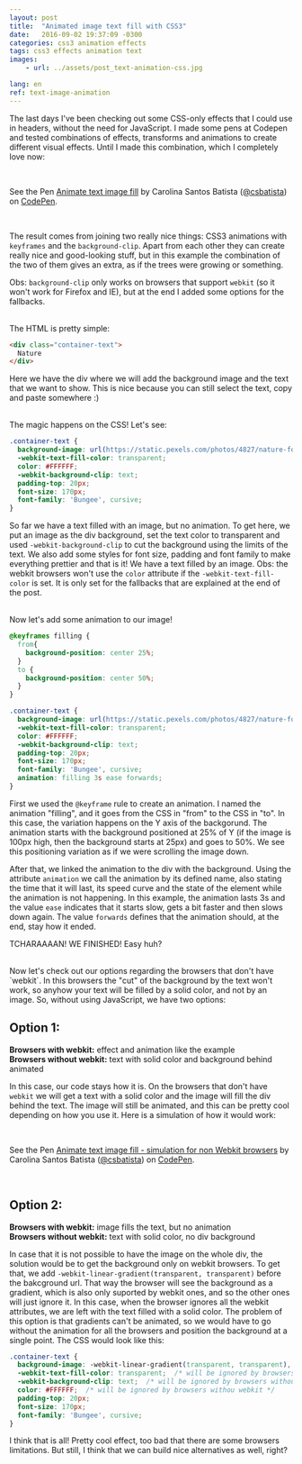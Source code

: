 ```yaml
---
layout: post
title:  "Animated image text fill with CSS3"
date:   2016-09-02 19:37:09 -0300
categories: css3 animation effects
tags: css3 effects animation text
images: 
    - url: ../assets/post_text-animation-css.jpg

lang: en
ref: text-image-animation
---
```


The last days I've been checking out some CSS-only effects that I could use in headers, without the need for JavaScript. I made some pens at Codepen and tested combinations of effects, transforms and animations to create different visual effects. Until I made this combination, which I completely love now:

<br>
<p data-height="335" data-theme-id="0" data-slug-hash="jrOkBQ" data-default-tab="result" data-user="csbatista" data-embed-version="2" class="codepen">See the Pen <a href="http://codepen.io/csbatista/pen/jrOkBQ/">Animate text image fill</a> by Carolina Santos Batista (<a href="http://codepen.io/csbatista">@csbatista</a>) on <a href="http://codepen.io">CodePen</a>.</p>
<script async src="//assets.codepen.io/assets/embed/ei.js"></script>
<br>

The result comes from joining two really nice things: CSS3 animations with `keyframes` and the `background-clip`. Apart from each other they can create really nice and good-looking stuff, but in this example the combination of the two of them gives an extra, as if the trees were growing or something.

Obs: `background-clip` only works on browsers that support `webkit` (so it won't work for Firefox and IE), but at the end I added some options for the fallbacks.


<br>
The HTML is pretty simple:

```html
<div class="container-text">
  Nature
</div>
```

Here we have the div where we will add the background image and the text that we want to show. This is nice because you can still select the text, copy and paste somewhere :)

<br>
The magic happens on the CSS! Let's see:

```css
.container-text {
  background-image: url(https://static.pexels.com/photos/4827/nature-forest-trees-fog.jpeg);
  -webkit-text-fill-color: transparent;
  color: #FFFFFF;
  -webkit-background-clip: text;
  padding-top: 20px;
  font-size: 170px;
  font-family: 'Bungee', cursive;
}
```

So far we have a text filled with an image, but no animation. To get here, we put an image as the div background, set the text color to transparent and used `-webkit-background-clip` to cut the background using the limits of the text. We also add some styles for font size, padding and font family to make everything prettier and that is it! We have a text filled by an image. Obs: the webkit browsers won't use the `color` attribute if the `-webkit-text-fill-color` is set. It is only set for the fallbacks that are explained at the end of the post.


<br>
Now let's add some animation to our image!

```css
@keyframes filling {
  from{
    background-position: center 25%;
  }
  to {
    background-position: center 50%;
  }
}

.container-text {
  background-image: url(https://static.pexels.com/photos/4827/nature-forest-trees-fog.jpeg);
  -webkit-text-fill-color: transparent;
  color: #FFFFFF;
  -webkit-background-clip: text;
  padding-top: 20px;
  font-size: 170px;
  font-family: 'Bungee', cursive;
  animation: filling 3s ease forwards;
}
```

First we used the `@keyframe` rule to create an animation. I named the animation "filling", and it goes from the CSS in "from" to the CSS in "to". In this case, the variation happens on the Y axis of the backgorund. The animation starts with the background positioned at 25% of Y (if the image is 100px high, then the background starts at 25px) and goes to 50%. We see this positioning variation as if we were scrolling the image down.

After that, we linked the animation to the div with the background. Using the attribute `animation` we call the animation by its defined name, also stating the time that it will last, its speed curve and the state of the element while the animation is not happening. In this example, the animation lasts 3s and the value `ease` indicates that it starts slow, gets a bit faster and then slows down again. The value `forwards` defines that the animation should, at the end, stay how it ended.

TCHARAAAAN! WE FINISHED! Easy huh?

<br>
Now let's check out our options regarding the browsers that don't have `webkit`. In this browsers the "cut" of the background by the text won't work, so anyhow your text will be filled by a solid color, and not by an image. So, without using JavaScript, we have two options:

<br>

## Option 1:
__Browsers with webkit:__ effect and animation like the example<br>
__Browsers without webkit:__ text with solid color and background behind animated

In this case, our code stays how it is. On the browsers that don't have `webkit` we will get a text with a solid color and the image will fill the div behind the text. The image will still be animated, and this can be pretty cool depending on how you use it. Here is a simulation of how it would work:

<br>
<p data-height="265" data-theme-id="0" data-slug-hash="WGNLwR" data-default-tab="result" data-user="csbatista" data-embed-version="2" class="codepen">See the Pen <a href="http://codepen.io/csbatista/pen/WGNLwR/">Animate text image fill - simulation for non Webkit browsers</a> by Carolina Santos Batista (<a href="http://codepen.io/csbatista">@csbatista</a>) on <a href="http://codepen.io">CodePen</a>.</p>
<br>

## Option 2:
__Browsers with webkit:__ image fills the text, but no animation<br>
__Browsers without webkit:__ text with solid color, no div background

In case that it is not possible to have the image on the whole div, the solution would be to get the background only on webkit browsers. To get that, we add `-webkit-linear-gradient(transparent, transparent)` before the bakcground url. That way the browser will see the background as a gradient, which is also only suported by webkit ones, and so the other ones will just ignore it. In this case, when the browser ignores all the webkit attributes, we are left with the text filled with a solid color. The problem of this option is that gradients can't be animated, so we would have to go without the animation for all the browsers and position the background at a single point. The CSS would look like this:

```css
.container-text {
  background-image: -webkit-linear-gradient(transparent, transparent), url(https://static.pexels.com/photos/4827/nature-forest-trees-fog.jpeg);  /* will be ignored by browsers withou webkit */
  -webkit-text-fill-color: transparent;  /* will be ignored by browsers withou webkit */
  -webkit-background-clip: text;  /* will be ignored by browsers withou webkit */
  color: #FFFFFF;  /* will be ignored by browsers withou webkit */
  padding-top: 20px;
  font-size: 170px;
  font-family: 'Bungee', cursive;
}
```

I think that is all! Pretty cool effect, too bad that there are some browsers limitations. But still, I think that we can build nice alternatives as well, right?
